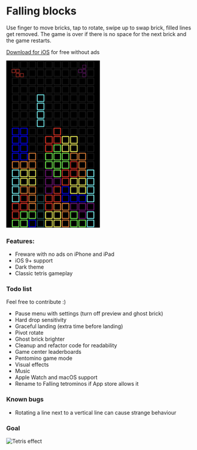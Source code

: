 #  Falling blocks

Use finger to move bricks, tap to rotate, swipe up to swap brick, filled lines get removed.
The game is over if there is no space for the next brick and the game restarts.

[Download for iOS](https://apps.apple.com/no/app/falling-squares/id1494243191) for free without ads

<img src="https://raw.githubusercontent.com/olavsalhus/Falling-blocks/master/screenshot.png" alt="screenshot" width="250"/>

### Features:

- Freware with no ads on iPhone and iPad
- iOS 9+ support
- Dark theme
- Classic tetris gameplay

### Todo list
Feel free to contribute :)
- Pause menu with settings (turn off preview and ghost brick)
- Hard drop sensitivity
- Graceful landing (extra time before landing)
- Pivot rotate
- Ghost brick brighter
- Cleanup and refactor code for readability
- Game center leaderboards
- Pentomino game mode
- Visual effects
- Music
- Apple Watch and macOS support
- Rename to Falling tetrominos if App store allows it

### Known bugs
- Rotating a line next to a vertical line can cause strange behaviour

### Goal

<img alt="Tetris effect" src="https://mk0uploadvrcom4bcwhj.kinstacdn.com/wp-content/uploads/2019/07/tetris-effect-vr-2.jpg" />
